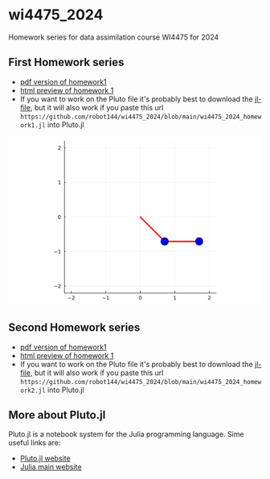 # wi4475_2024
Homework series for data assimilation course WI4475 for 2024

## First Homework series
  - [pdf version of homework1](https://raw.githubusercontent.com/robot144/wi4475_2024/main/wi4475_2024_homework1.pdf)
  - [html preview of homework 1](https://robot144.github.io/wi4475_2024/wi4475_2024_homework1.html)
  - If you want to work on the Pluto file it's probably best to download the [jl-file](https://github.com/robot144/wi4475_2024/blob/main/wi4475_2024_homework1.jl), but it will also work if you paste this url `https://github.com/robot144/wi4475_2024/blob/main/wi4475_2024_homework1.jl` into Pluto.jl

![Double pendulum](https://raw.githubusercontent.com/robot144/wi4475_2024/main/images/double_pendulum.gif)

## Second Homework series
  - [pdf version of homework1](https://raw.githubusercontent.com/robot144/wi4475_2024/main/wi4475_2024_homework2.pdf)
  - [html preview of homework 1](https://robot144.github.io/wi4475_2024/wi4475_2024_homework2.html)
  - If you want to work on the Pluto file it's probably best to download the [jl-file](https://github.com/robot144/wi4475_2024/blob/main/wi4475_2024_homework2.jl), but it will also work if you paste this url `https://github.com/robot144/wi4475_2024/blob/main/wi4475_2024_homework2.jl` into Pluto.jl

## More about Pluto.jl

Pluto.jl is a notebook system for the Julia programming language. Sime useful links are:
- [Pluto.jl website](https://plutojl.org/)
- [Julia main website](https://julialang.org/)
